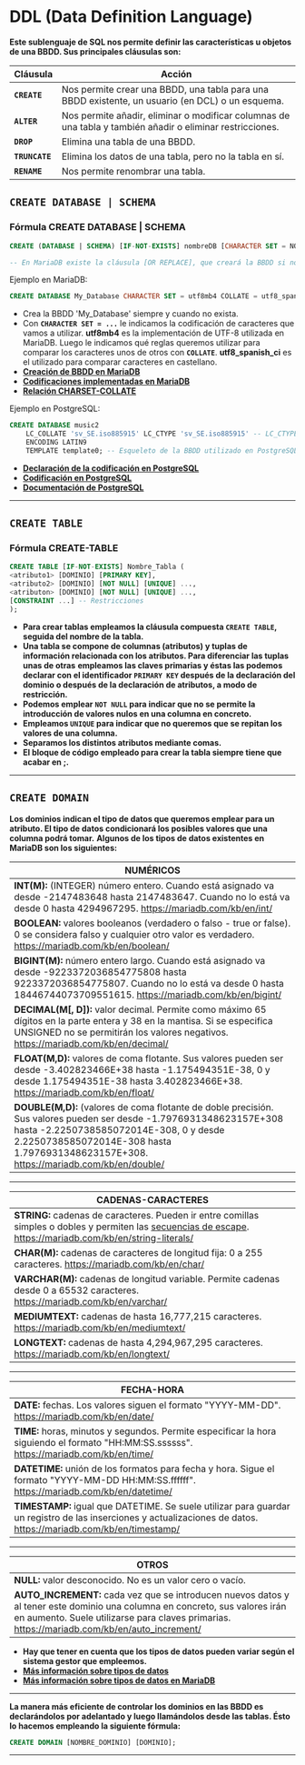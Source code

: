 # DDL (Data Definition Language)

**Este sublenguaje de SQL nos permite definir las características u objetos de una BBDD. Sus principales cláusulas son:**

Cláusula | Acción
--- | ---
**`CREATE`** | Nos permite crear una BBDD, una tabla para una BBDD existente, un usuario (en DCL) o un esquema.
**`ALTER`** | Nos permite añadir, eliminar o modificar columnas de una tabla y también añadir o eliminar restricciones.
**`DROP`** | Elimina una tabla de una BBDD.
**`TRUNCATE`** | Elimina los datos de una tabla, pero no la tabla en sí.
**`RENAME`** | Nos permite renombrar una tabla.

## **`CREATE DATABASE | SCHEMA`**

### Fórmula CREATE DATABASE | SCHEMA

```SQL
CREATE (DATABASE | SCHEMA) [IF-NOT-EXISTS] nombreDB [CHARACTER SET = NOMBRE_CHARSET] [COLLATE = NOMBRE_REGLAS_COMPARACIÓN];

-- En MariaDB existe la cláusula [OR REPLACE], que creará la BBDD si no existe y si existe eliminará la que está creada para crear una nueva.
```

Ejemplo en MariaDB:

```SQL
CREATE DATABASE My_Database CHARACTER SET = utf8mb4 COLLATE = utf8_spanish_ci;
```

- Crea la BBDD 'My_Database' siempre y cuando no exista.
- Con **`CHARACTER SET = ...`** le indicamos la codificación de caracteres que vamos a utilizar. **utf8mb4** es la implementación de
UTF-8 utilizada en MariaDB. Luego le indicamos qué reglas queremos utilizar para comparar los caracteres unos de otros con **`COLLATE`**.
**utf8_spanish_ci** es el utilizado para comparar caracteres en castellano.
- **[Creación de BBDD en MariaDB](https://mariadb.com/kb/en/create-database/)**
- **[Codificaciones implementadas en MariaDB](https://mariadb.com/kb/en/supported-character-sets-and-collations/)**
- **[Relación CHARSET-COLLATE](https://stackoverflow.com/questions/341273/what-does-character-set-and-collation-mean-exactly#341333)**

Ejemplo en PostgreSQL:

```SQL
CREATE DATABASE music2
    LC_COLLATE 'sv_SE.iso885915' LC_CTYPE 'sv_SE.iso885915' -- LC_CTYPE indica la clasificación de los caracteres utilizada en la BBDD
    ENCODING LATIN9
    TEMPLATE template0; -- Esqueleto de la BBDD utilizado en PostgreSQL
```

- **[Declaración de la codificación en PostgreSQL](https://www.postgresql.org/docs/12/sql-createdatabase.html)**
- **[Codificación en PostgreSQL](https://www.postgresql.org/docs/12/multibyte.html#MULTIBYTE-CHARSET-SUPPORTED)**
- **[Documentación de PostgreSQL](https://www.postgresql.org/files/documentation/pdf/12/postgresql-12-US.pdf)**

---

## **`CREATE TABLE`**

### Fórmula CREATE-TABLE

```SQL
CREATE TABLE [IF-NOT-EXISTS] Nombre_Tabla (
<atributo1> [DOMINIO] [PRIMARY KEY],
<atributo2> [DOMINIO] [NOT NULL] [UNIQUE] ...,
<atributon> [DOMINIO] [NOT NULL] [UNIQUE] ...,
[CONSTRAINT ...] -- Restricciones
);
```

- **Para crear tablas empleamos la cláusula compuesta `CREATE TABLE`, seguida del nombre de la tabla.**
- **Una tabla se compone de columnas (atributos) y tuplas de información relacionada con los atributos. Para diferenciar las tuplas unas de otras**
**empleamos las claves primarias y éstas las podemos declarar con el identificador `PRIMARY KEY` después de la declaración del dominio o después de la declaración de atributos, a modo de restricción.**
- **Podemos emplear `NOT NULL` para indicar que no se permite la introducción de valores nulos en una columna en concreto.**
- **Empleamos `UNIQUE` para indicar que no queremos que se repitan los valores de una columna.**
- **Separamos los distintos atributos mediante comas.**
- **El bloque de código empleado para crear la tabla siempre tiene que acabar en ;.**

---

## **`CREATE DOMAIN`**

**Los dominios indican el tipo de datos que queremos emplear para un atributo. El tipo de datos condicionará los posibles valores que una columna podrá tomar.**
**Algunos de los tipos de datos existentes en MariaDB son los siguientes:**

NUMÉRICOS |
--------- |
**INT(M):** (INTEGER) número entero. Cuando está asignado va desde -2147483648 hasta 2147483647. Cuando no lo está va desde 0 hasta 4294967295. https://mariadb.com/kb/en/int/|
**BOOLEAN:** valores booleanos (verdadero o falso - true or false). 0 se considera falso y cualquier otro valor es verdadero. https://mariadb.com/kb/en/boolean/|
**BIGINT(M):** número entero largo. Cuando está asignado va desde -9223372036854775808 hasta 9223372036854775807. Cuando no lo está va desde 0 hasta 18446744073709551615. https://mariadb.com/kb/en/bigint/|
**DECIMAL(M[, D]):** valor decimal. Permite como máximo 65 dígitos en la parte entera y 38 en la mantisa. Si se especifica UNSIGNED no se permitirán los valores negativos. https://mariadb.com/kb/en/decimal/|
**FLOAT(M,D):** valores de coma flotante. Sus valores pueden ser desde -3.402823466E+38 hasta -1.175494351E-38, 0 y desde 1.175494351E-38 hasta 3.402823466E+38. https://mariadb.com/kb/en/float/|
**DOUBLE(M,D):** (valores de coma flotante de doble precisión. Sus valores pueden ser desde -1.7976931348623157E+308 hasta -2.2250738585072014E-308, 0 y desde 2.2250738585072014E-308 hasta 1.7976931348623157E+308. https://mariadb.com/kb/en/double/|

---

 CADENAS-CARACTERES|
 ------------------|
**STRING:** cadenas de caracteres. Pueden ir entre comillas simples o dobles y permiten las [secuencias de escape](./img/secuencias_escape.png). https://mariadb.com/kb/en/string-literals/|
**CHAR(M):** cadenas de caracteres de longitud fija: 0 a 255 caracteres. https://mariadb.com/kb/en/char/|
**VARCHAR(M):** cadenas de longitud variable. Permite cadenas desde 0 a 65532 caracteres. https://mariadb.com/kb/en/varchar/|
**MEDIUMTEXT:** cadenas de hasta 16,777,215 caracteres. https://mariadb.com/kb/en/mediumtext/|
**LONGTEXT:** cadenas de hasta 4,294,967,295 caracteres. https://mariadb.com/kb/en/longtext/|

---

FECHA-HORA|
----------|
**DATE:** fechas. Los valores siguen el formato "YYYY-MM-DD". https://mariadb.com/kb/en/date/|
**TIME:** horas, minutos y segundos. Permite especificar la hora siguiendo el formato "HH:MM:SS.ssssss". https://mariadb.com/kb/en/time/|
**DATETIME:** unión de los formatos para fecha y hora. Sigue el formato "YYYY-MM-DD HH:MM:SS.ffffff". https://mariadb.com/kb/en/datetime/|
**TIMESTAMP:** igual que DATETIME. Se suele utilizar para guardar un registro de las inserciones y actualizaciones de datos. https://mariadb.com/kb/en/timestamp/|

---

OTROS|
-----|
**NULL:** valor desconocido. No es un valor cero o vacío.|
**AUTO_INCREMENT:** cada vez que se introducen nuevos datos y al tener este dominio una columna en concreto, sus valores irán en aumento. Suele utilizarse para claves primarias. https://mariadb.com/kb/en/auto_increment/|

- **Hay que tener en cuenta que los tipos de datos pueden variar según el sistema gestor que empleemos.**
- **[Más información sobre tipos de datos](https://www.tutorialcup.com/dbms/datatypes-variables.htm)**
- **[Más información sobre tipos de datos en MariaDB](https://mariadb.com/kb/en/data-types/)**

---

**La manera más eficiente de controlar los dominios en las BBDD es declarándolos por adelantado y luego llamándolos desde las tablas. Ésto lo hacemos empleando la siguiente fórmula:**

```SQL
CREATE DOMAIN [NOMBRE_DOMINIO] [DOMINIO];
```

---

